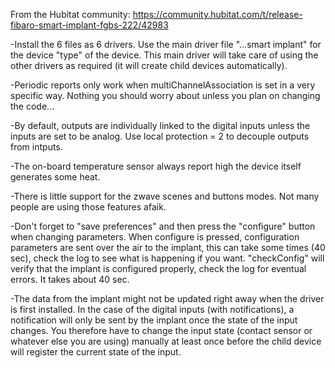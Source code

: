 From the Hubitat community: https://community.hubitat.com/t/release-fibaro-smart-implant-fgbs-222/42983

-Install the 6 files as 6 drivers. Use the main driver file "...smart implant" for the device "type" of the device. 
 This main driver will take care of using the other drivers as required (it will create child devices automatically).
 
-Periodic reports only work when multiChannelAssociation is set in a very specific way. Nothing you should worry about 
 unless you plan on changing the code...
 
-By default, outputs are individually linked to the digital inputs unless the inputs are set to be analog. Use 
 local protection = 2 to decouple outputs from intputs.

-The on-board temperature sensor always report high the device itself generates some heat.

-There is little support for the zwave scenes and buttons modes. Not many people are using those features afaik.

-Don't forget to "save preferences" and then press the "configure" button when changing parameters. When configure is pressed, 
 configuration parameters are sent over the air to the implant, this can take some times (40 sec), check the log to see 
 what is happening if you want. "checkConfig" will verify that the implant is configured properly, check the log for eventual errors.
 It takes about 40 sec.
 
-The data from the implant might not be updated right away when the driver is first installed. In the case of the digital
 inputs (with notifications), a notification will only be sent by the implant once the state of the input changes. You therefore 
 have to change the input state (contact sensor or whatever else you are using) manually at least once before the child device will 
 register the current state of the input.
